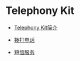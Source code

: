 # Telephony Kit
- [Telephony Kit简介](../telephony/telephony-overview.md)

- [拨打电话](../telephony/telephony-call.md)
- [短信服务](../telephony/telephony-sms.md)
